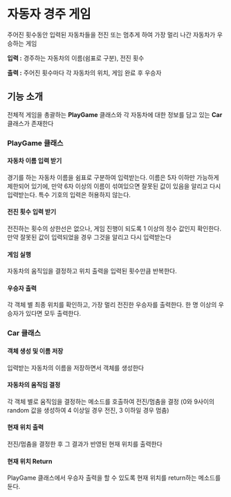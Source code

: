 # 자동자 경주 게임
주어진 횟수동안 입력된 자동차들을 전진 또는 멈추게 하여 가장 멀리 나간 자동차가 우승하는 게임

**입력 :** 경주하는 자동차의 이름(쉼표로 구분), 전진 횟수

**출력 :** 주어진 횟수마다 각 자동차의 위치, 게임 완료 후 우승자

## 기능 소개
전체적 게임을 총괄하는 **PlayGame** 클래스와 
각 자동차에 대한 정보를 담고 있는 **Car** 클래스가 존재한다

### PlayGame 클래스
#### 자동차 이름 입력 받기
경기를 하는 자동차 이름을 쉼표로 구분하여 입력받는다. 이름은 5자 이하만 가능하게 제한되어 있기에, 만약 6자 이상의 이름이 섞여있으면 잘못된 값이 있음을 알리고 다시 입력받는다. 특수 기호의 입력은 허용하지 않는다.
#### 전진 횟수 입력 받기
전진하는 횟수의 상한선은 없으나, 게임 진행이 되도록 1 이상의 정수 값인지 확인한다. 만약 잘못된 값이 입력되었을 경우 그것을 알리고 다시 입력받는다
#### 게임 실행
자동차의 움직임을 결정하고 위치 출력을 입력된 횟수만큼 반복한다. 
#### 우승자 출력
각 객체 별 최종 위치를 확인하고, 가장 멀리 전진한 우승자를 출력한다. 한 명 이상의 우승자가 있다면 모두 출력한다.

### Car 클래스
#### 객체 생성 및 이름 저장
입력받는 자동차의 이름을 저장하면서 객체를 생성한다
#### 자동차의 움직임 결정
각 객체 별로 움직임을 결정하는 메소드를 호출하여 전진/멈춤을 결정 (0와 9사이의 random 값을 생성하여 4 이상일 경우 전진, 3 이하일 경우 멈춤)
#### 현재 위치 출력 
전진/멈춤을 결정한 후 그 결과가 반영된 현재 위치를 출력한다
#### 현재 위치 Return
PlayGame 클래스에서 우승자 출력을 할 수 있도록 현재 위치를 return하는 메소드를 둔다.

